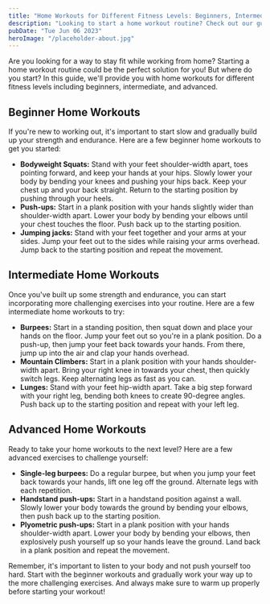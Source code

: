 ```yaml
---
title: "Home Workouts for Different Fitness Levels: Beginners, Intermediate, and Advanced"
description: "Looking to start a home workout routine? Check out our guide for workouts for different fitness levels including beginners, intermediate, and advanced."
pubDate: "Tue Jun 06 2023"
heroImage: "/placeholder-about.jpg"
---
```


Are you looking for a way to stay fit while working from home? Starting a home workout routine could be the perfect solution for you! But where do you start? In this guide, we&#39;ll provide you with home workouts for different fitness levels including beginners, intermediate, and advanced.

## Beginner Home Workouts

If you&#39;re new to working out, it&#39;s important to start slow and gradually build up your strength and endurance. Here are a few beginner home workouts to get you started:

- **Bodyweight Squats:** Stand with your feet shoulder-width apart, toes pointing forward, and keep your hands at your hips. Slowly lower your body by bending your knees and pushing your hips back. Keep your chest up and your back straight. Return to the starting position by pushing through your heels.
- **Push-ups:** Start in a plank position with your hands slightly wider than shoulder-width apart. Lower your body by bending your elbows until your chest touches the floor. Push back up to the starting position.
- **Jumping jacks:** Stand with your feet together and your arms at your sides. Jump your feet out to the sides while raising your arms overhead. Jump back to the starting position and repeat the movement.

## Intermediate Home Workouts

Once you&#39;ve built up some strength and endurance, you can start incorporating more challenging exercises into your routine. Here are a few intermediate home workouts to try:

- **Burpees:** Start in a standing position, then squat down and place your hands on the floor. Jump your feet out so you&#39;re in a plank position. Do a push-up, then jump your feet back towards your hands. From there, jump up into the air and clap your hands overhead.
- **Mountain Climbers:** Start in a plank position with your hands shoulder-width apart. Bring your right knee in towards your chest, then quickly switch legs. Keep alternating legs as fast as you can.
- **Lunges:** Stand with your feet hip-width apart. Take a big step forward with your right leg, bending both knees to create 90-degree angles. Push back up to the starting position and repeat with your left leg.

## Advanced Home Workouts

Ready to take your home workouts to the next level? Here are a few advanced exercises to challenge yourself:

- **Single-leg burpees:** Do a regular burpee, but when you jump your feet back towards your hands, lift one leg off the ground. Alternate legs with each repetition.
- **Handstand push-ups:** Start in a handstand position against a wall. Slowly lower your body towards the ground by bending your elbows, then push back up to the starting position.
- **Plyometric push-ups:** Start in a plank position with your hands shoulder-width apart. Lower your body by bending your elbows, then explosively push yourself up so your hands leave the ground. Land back in a plank position and repeat the movement.

Remember, it&#39;s important to listen to your body and not push yourself too hard. Start with the beginner workouts and gradually work your way up to the more challenging exercises. And always make sure to warm up properly before starting your workout!